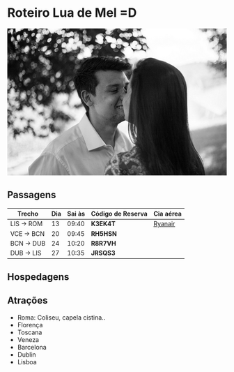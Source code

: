# Roteiro Lua de Mel =D
![Nossas caras bonitas](/images/IMG_5093.jpg)
## Passagens

| Trecho | Dia | Sai às | Código de Reserva | Cia aérea |
| ---------- | -- | ----- | ---------- | -------------- |
| LIS -> ROM | 13 | 09:40 | **K3EK4T** | [Ryanair](https://www.ryanair.com/pt/pt/) |
| VCE -> BCN | 20 | 09:45 | **RH5HSN** | |
| BCN -> DUB | 24 | 10:20 | **R8R7VH** | |
| DUB -> LIS | 27 | 10:35 | **JRSQS3** | |



## Hospedagens
## Atrações
* Roma: Coliseu, capela cistina.. 
* Florença
* Toscana
* Veneza
* Barcelona
* Dublin
* Lisboa